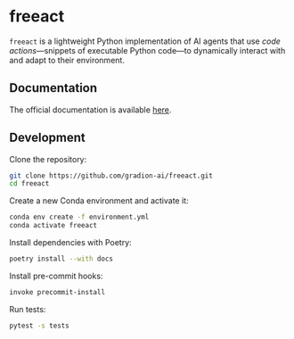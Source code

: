 # freeact

`freeact` is a lightweight Python implementation of AI agents that use *code actions*—snippets of executable Python code—to dynamically interact with and adapt to their environment.

## Documentation

The official documentation is available [here](https://gradion-ai.github.io/freeact/).

## Development

Clone the repository:

```bash
git clone https://github.com/gradion-ai/freeact.git
cd freeact
```

Create a new Conda environment and activate it:

```bash
conda env create -f environment.yml
conda activate freeact
```

Install dependencies with Poetry:

```bash
poetry install --with docs
```

Install pre-commit hooks:

```bash
invoke precommit-install
```

Run tests:

```bash
pytest -s tests
```
